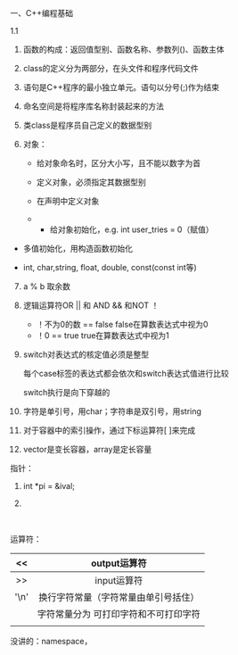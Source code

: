 一、C++编程基础

1.1 

1. 函数的构成：返回值型别、函数名称、参数列()、函数主体

2. class的定义分为两部分，在头文件和程序代码文件

3. 语句是C++程序的最小独立单元。语句以分号(;)作为结束

4. 命名空间是将程序库名称封装起来的方法

5. 类class是程序员自己定义的数据型别

6. 对象：

   - 给对象命名时，区分大小写，且不能以数字为首

   - 定义对象，必须指定其数据型别

   - 在声明中定义对象

   - - 给对象初始化，e.g. int user_tries = 0（赋值）
  - 多值初始化，用构造函数初始化
   
  - int, char,string, float, double, const(const int等)

7. a % b 取余数

8. 逻辑运算符OR || 和 AND && 和NOT ！

   - ！不为0的数 == false  false在算数表达式中视为0
   - ！0                == true    true在算数表达式中视为1
   
9. switch对表达式的核定值必须是整型
   
   每个case标签的表达式都会依次和switch表达式值进行比较
   
   switch执行是向下穿越的
   
9. 字符是单引号，用char；字符串是双引号，用string
   
9. 对于容器中的索引操作，通过下标运算符[ ]来完成
   
9. vector是变长容器，array是定长容量
   
   

指针：
1. int *pi = &ival;
   
1. 
   
   
   

​       



运算符：

|  <<  |             output运算符              |
| :--: | :-----------------------------------: |
|  >>  |              input运算符              |
| '\n' | 换行字符常量（字符常量由单引号括住）  |
|      | 字符常量分为 可打印字符和不可打印字符 |
|      |                                       |





没讲的：namespace，
